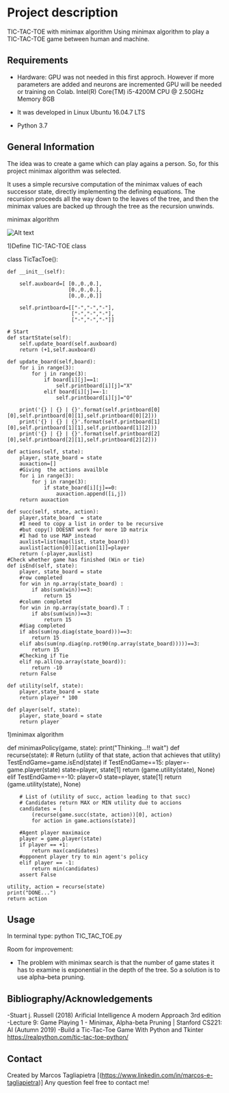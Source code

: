 # Project description

TIC-TAC-TOE with minimax algorithm
Using minimax algorithm to play a TIC-TAC-TOE game between human and machine.


##  Requirements

- Hardware: GPU was not needed in this first approch. However if more parameters are added and neurons are incremented  GPU will be needed or training on Colab.
Intel(R) Core(TM) i5-4200M CPU @ 2.50GHz Memory 8GB

- It was developed in Linux Ubuntu 16.04.7 LTS

- Python 3.7


## General Information

The idea was to create a game which can play agains a person.
So, for this project minimax algorithm was selected.

It uses a simple recursive computation of the minimax values of each successor state, directly
implementing the defining equations. The recursion proceeds all the way down to the leaves
of the tree, and then the minimax values are backed up through the tree as the recursion
unwinds. 

minimax algorithm 

![Alt text](/pic/.png?raw=true "minimax algorithm")



1)Define TIC-TAC-TOE class

class TicTacToe():
    
    def __init__(self):
        
        self.auxboard=[ [0.,0.,0.],
                        [0.,0.,0.],
                        [0.,0.,0.]]
        
        self.printboard=[["-","-","-"],
                         ["-","-","-"],
                         ["-","-","-"]]

    # Start
	def startState(self):
        self.update_board(self.auxboard)
        return (+1,self.auxboard)
    
    def update_board(self,board):
        for i in range(3):
            for j in range(3):
                if board[i][j]==1:
                    self.printboard[i][j]="X"
                elif board[i][j]==-1:
                    self.printboard[i][j]="O"
        
        print('{} | {} | {}'.format(self.printboard[0][0],self.printboard[0][1],self.printboard[0][2]))
        print('{} | {} | {}'.format(self.printboard[1][0],self.printboard[1][1],self.printboard[1][2]))
        print('{} | {} | {}'.format(self.printboard[2][0],self.printboard[2][1],self.printboard[2][2]))
        
    def actions(self, state):
        player, state_board = state
        auxaction=[]
        #Giving  the actions availble
        for i in range(3):
            for j in range(3):
                if state_board[i][j]==0:
                    auxaction.append([i,j])
        return auxaction

    def succ(self, state, action):
        player,state_board  = state
        #I need to copy a list in order to be recursive
        #but copy() DOESNT work for more 1D matrix
        #I had to use MAP instead
        auxlist=list(map(list, state_board))
        auxlist[action[0]][action[1]]=player
        return (-player,auxlist)  
	#Check whether game has finished (Win or tie)
    def isEnd(self, state):
        player, state_board = state
        #row completed
        for win in np.array(state_board) :
            if abs(sum(win))==3:
                return 15
        #column completed
        for win in np.array(state_board).T :
            if abs(sum(win))==3: 
                return 15
        #diag completed
        if abs(sum(np.diag(state_board)))==3:
            return 15
        elif abs(sum(np.diag(np.rot90(np.array(state_board)))))==3:
            return 15
        #Checking if Tie
        elif np.all(np.array(state_board)):
            return -10
        return False
        
    def utility(self, state):
        player,state_board = state
        return player * 100

    def player(self, state):
        player, state_board = state
        return player


1)minimax algorithm


def minimaxPolicy(game, state):
    print("Thinking...!! wait")
    def recurse(state):
        # Return (utility of that state, action that achieves that utility)
        TestEndGame=game.isEnd(state)
        if TestEndGame==15:
            player=-game.player(state)
            state=player, state[1]
            return (game.utility(state), None)
        elif TestEndGame==-10:
            player=0
            state=player, state[1]
            return (game.utility(state), None)
                
        # List of (utility of succ, action leading to that succ)
		# Candidates return MAX or MIN utility due to accions
        candidates = [
            (recurse(game.succ(state, action))[0], action)
            for action in game.actions(state)]

        #Agent player maximaice
        player = game.player(state)
        if player == +1:
            return max(candidates)
        #opponent player try to min agent's policy
        elif player == -1:
            return min(candidates)
        assert False

    utility, action = recurse(state)
    print("DONE...")
    return action


## Usage
In terminal type:
python TIC_TAC_TOE.py

Room for improvement:
- The problem with minimax search is that the number of game states it has to examine is
  exponential in the depth of the tree. So a solution is to use alpha–beta pruning. 


## Bibliography/Acknowledgements
-Stuart j. Russell (2018) Arificial Intelligence A modern Approach 3rd edition 
-Lecture 9: Game Playing 1 - Minimax, Alpha-beta Pruning | Stanford CS221: AI (Autumn 2019)
-Build a Tic-Tac-Toe Game With Python and Tkinter https://realpython.com/tic-tac-toe-python/

## Contact
Created by Marcos Tagliapietra [(https://www.linkedin.com/in/marcos-e-tagliapietra)]
Any question feel free to contact me!


